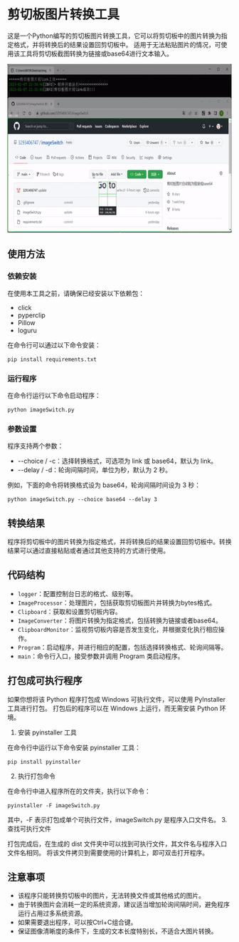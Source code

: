 # 剪切板图片转换工具

这是一个Python编写的剪切板图片转换工具，它可以将剪切板中的图片转换为指定格式，并将转换后的结果设置回剪切板中。
适用于无法粘贴图片的情况，可使用该工具将剪切板截图转换为链接或base64进行文本输入。

![](img/show.gif)

## 使用方法
### 依赖安装

在使用本工具之前，请确保已经安装以下依赖包：
- click
- pyperclip
- Pillow
- loguru

在命令行可以通过以下命令安装：
```shell
pip install requirements.txt
```

### 运行程序

在命令行运行以下命令启动程序：
```shell
python imageSwitch.py
```

### 参数设置

程序支持两个参数：
- --choice / -c：选择转换格式，可选项为 link 或 base64，默认为 link。
- --delay / -d：轮询间隔时间，单位为秒，默认为 2 秒。

例如，下面的命令将转换格式设为 base64，轮询间隔时间设为 3 秒：
```shell
python imageSwitch.py --choice base64 --delay 3
```

## 转换结果

程序将剪切板中的图片转换为指定格式，并将转换后的结果设置回剪切板中。转换结果可以通过直接粘贴或者通过其他支持的方式进行使用。

## 代码结构
- `logger`：配置控制台日志的格式、级别等。
- `ImageProcessor`：处理图片，包括获取剪切板图片并转换为bytes格式。
- `Clipboard`：获取和设置剪切板内容。
- `ImageConverter`：将图片转换为指定格式，包括转换为链接或者base64。
- `ClipboardMonitor`：监视剪切板内容是否发生变化，并根据变化执行相应操作。
- `Program`：启动程序，并进行相应的配置，包括选择转换格式、轮询间隔等。
- `main`：命令行入口，接受参数并调用 Program 类启动程序。

## 打包成可执行程序

如果你想将该 Python 程序打包成 Windows 可执行文件，可以使用 PyInstaller 工具进行打包。
打包后的程序可以在 Windows 上运行，而无需安装 Python 环境。

1. 安装 pyinstaller 工具

在命令行中运行以下命令安装 pyinstaller 工具：
```shell
pip install pyinstaller
```
2. 执行打包命令

在命令行中进入程序所在的文件夹，执行以下命令：
```shell
pyinstaller -F imageSwitch.py
```
其中，-F 表示打包成单个可执行文件，imageSwitch.py 是程序入口文件名。
3. 查找可执行文件

打包完成后，在生成的 dist 文件夹中可以找到可执行文件，其文件名与程序入口文件名相同。
将该文件拷贝到需要使用的计算机上，即可双击打开程序。

## 注意事项
- 该程序只能转换剪切板中的图片，无法转换文件或其他格式的图片。
- 由于转换图片会消耗一定的系统资源，建议适当增加轮询间隔时间，避免程序运行占用过多系统资源。
- 如果需要退出程序，可以按Ctrl+C组合键。
- 保证图像清晰度的条件下，生成的文本长度特别长，不适合大图片转换。

